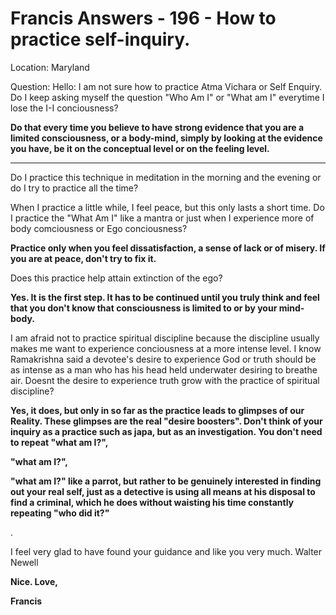 # Francis Answers - 196 - How to practice self-inquiry.

Location: Maryland

Question: Hello: I am not sure how to practice Atma Vichara or Self Enquiry. Do I keep asking myself the question "Who Am I" or "What am I" everytime I lose the I-I conciousness?

**Do that every time you believe to have strong evidence that you are a limited consciousness, or a body-mind, simply by looking at the evidence you have, be it on the conceptual level or on the feeling level.**

**** 

Do I practice this technique in meditation in the morning and the evening or do I try to practice all the time?

When I practice a little while, I feel peace, but this only lasts a short time. Do I practice the "What Am I" like a mantra or just when I experience more of body comciousness or Ego conciousness?

**Practice only when you feel dissatisfaction, a sense of lack or of misery. If you are at peace, don't try to fix it.**

Does this practice help attain extinction of the ego?

**Yes. It is the first step. It has to be continued until you truly think and feel that you don't know that consciousness is limited to or by your mind-body.**

I am afraid not to practice spiritual discipline because the discipline usually makes me want to experience conciousness at a more intense level. I know Ramakrishna said a devotee\'s desire to experience God or truth should be as intense as a man who has his head held underwater desiring to breathe air. Doesnt the desire to experience truth grow with the practice of spiritual discipline?

**Yes, it does, but only in so far as the practice leads to glimpses of our Reality. These glimpses are the real "desire boosters". Don't think of your inquiry as a practice such as japa, but as an investigation. You don't need to repeat "what am I?",**

**"what am I?",**

**"what am I?" like a parrot, but rather to be genuinely interested in finding out your real self, just as a detective is using all means at his disposal to find a criminal, which he does without waisting his time constantly repeating "who did it?"**

.

I feel very glad to have found your guidance and like you very much. Walter Newell

**Nice. Love,**

**Francis**


